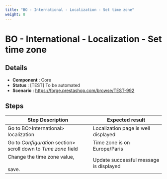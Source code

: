 ```yaml
---
title: "BO - International - Localization - Set time zone"
weight: 8
---
```


# BO - International - Localization - Set time zone
## Details
* **Component** : Core
* **Status** : [TEST] To be automated
* **Scenario** : https://forge.prestashop.com/browse/TEST-992

## Steps
| Step Description | Expected result |
| ----- | ----- |
| Go to BO>International> localization | Localization page is well displayed |
| Go to *Configuration* section> scroll down to *Time zone* field | Time zone is on Europe/Paris |
| Change the time zone value,<br><br>save. | Update successful message is displayed |
